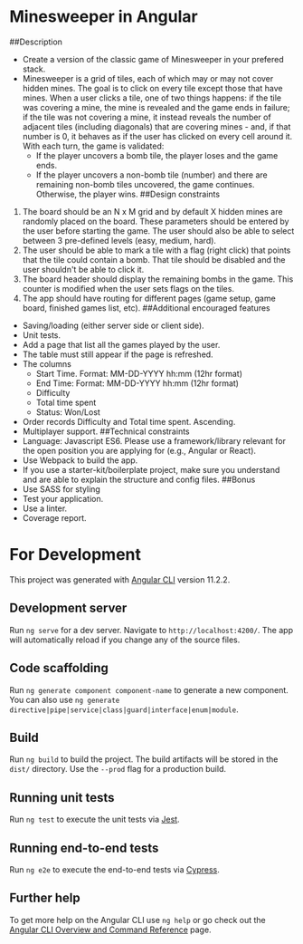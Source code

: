 # Minesweeper in Angular

##Description
* Create a version of the classic game of Minesweeper in your prefered stack.
* Minesweeper is a grid of tiles, each of which may or may not cover hidden mines. The goal is to click on every tile except those that have mines. When a user clicks a tile, one of two things happens: if the tile was covering a mine, the mine is revealed and the game ends in failure; if the tile was not covering a mine, it instead reveals the number of adjacent tiles (including diagonals) that are covering mines - and, if that number is 0, it behaves as if the user has clicked on every cell around it. With each turn, the game is validated:
  * If the player uncovers a bomb tile, the player loses and the game ends.
  * If the player uncovers a non-bomb tile (number) and there are remaining non-bomb tiles uncovered, the game continues. Otherwise, the player wins.
##Design constraints
1. The board should be an N x M grid and by default X hidden mines are randomly placed on the board. These parameters should be entered by the user before starting the game. The user should also be able to select between 3 pre-defined levels (easy, medium, hard).
1. The user should be able to mark a tile with a flag (right click) that points that the tile could contain a bomb. That tile should be disabled and the user shouldn't be able to click it.
1. The board header should display the remaining bombs in the game. This counter is modified when the user sets flags on the tiles.
1. The app should have routing for different pages (game setup, game board, finished games list, etc).
##Additional encouraged features
* Saving/loading (either server side or client side).
* Unit tests.
* Add a page that list all the games played by the user.
* The table must still appear if the page is refreshed.
* The columns
  * Start Time. Format: MM-DD-YYYY hh:mm (12hr format)
  * End Time: Format: MM-DD-YYYY hh:mm (12hr format)
  * Difficulty
  * Total time spent
  * Status: Won/Lost
* Order records Difficulty and Total time spent. Ascending.
* Multiplayer support.
##Technical constraints
* Language: Javascript ES6. Please use a framework/library relevant for the open position you are applying for (e.g., Angular or React).
* Use Webpack to build the app.
* If you use a starter-kit/boilerplate project, make sure you understand and are able to explain the structure and config files.
##Bonus
* Use SASS for styling
* Test your application.
* Use a linter.
* Coverage report.

# For Development

This project was generated with [Angular CLI](https://github.com/angular/angular-cli) version 11.2.2.

## Development server

Run `ng serve` for a dev server. Navigate to `http://localhost:4200/`. The app will automatically reload if you change any of the source files.

## Code scaffolding

Run `ng generate component component-name` to generate a new component. You can also use `ng generate directive|pipe|service|class|guard|interface|enum|module`.

## Build

Run `ng build` to build the project. The build artifacts will be stored in the `dist/` directory. Use the `--prod` flag for a production build.

## Running unit tests

Run `ng test` to execute the unit tests via [Jest](https://jestjs.io/).

## Running end-to-end tests

Run `ng e2e` to execute the end-to-end tests via [Cypress](https://www.cypress.io/).

## Further help

To get more help on the Angular CLI use `ng help` or go check out the [Angular CLI Overview and Command Reference](https://angular.io/cli) page.
